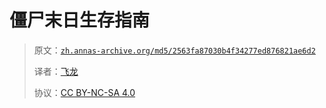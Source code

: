 # 僵尸末日生存指南

> 原文：[`zh.annas-archive.org/md5/2563fa87030b4f34277ed876821ae6d2`](https://zh.annas-archive.org/md5/2563fa87030b4f34277ed876821ae6d2)
> 
> 译者：[飞龙](https://github.com/wizardforcel)
> 
> 协议：[CC BY-NC-SA 4.0](http://creativecommons.org/licenses/by-nc-sa/4.0/)
